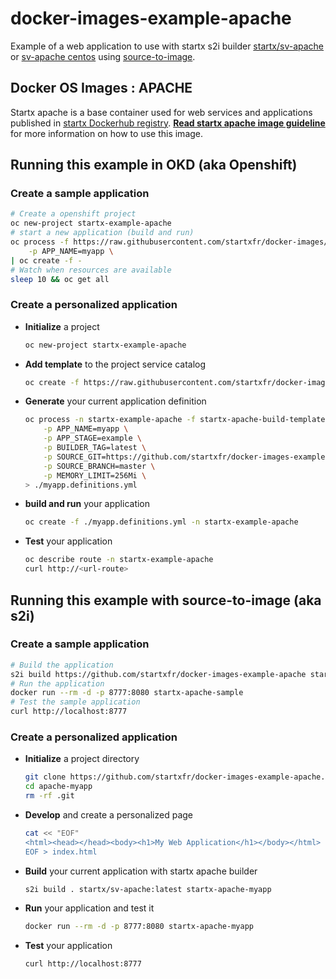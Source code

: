 # docker-images-example-apache

Example of a web application to use with startx s2i builder [startx/sv-apache](https://hub.docker.com/r/startx/sv-apache) or [sv-apache centos](https://hub.docker.com/r/startx/sv-apache) using [source-to-image](https://github.com/openshift/source-to-image).

## Docker OS Images : APACHE

Startx apache is a base container used for web services and applications published in [startx Dockerhub registry](https://hub.docker.com/u/startx/sv-apache). 
**[Read startx apache image guideline](https://github.com/startxfr/docker-images/blob/master/Services/apache/README.md)** for more information on how to use this image.

## Running this example in OKD (aka Openshift)

### Create a sample application

```bash
# Create a openshift project
oc new-project startx-example-apache
# start a new application (build and run)
oc process -f https://raw.githubusercontent.com/startxfr/docker-images/master/Services/apache/openshift-template-build.yml \
    -p APP_NAME=myapp \
| oc create -f -
# Watch when resources are available
sleep 10 && oc get all
```

### Create a personalized application

- **Initialize** a project
  ```bash
  oc new-project startx-example-apache
  ```
- **Add template** to the project service catalog
  ```bash
  oc create -f https://raw.githubusercontent.com/startxfr/docker-images/master/Services/apache/openshift-template-build.yml -n startx-example-apache
  ```
- **Generate** your current application definition
  ```bash
  oc process -n startx-example-apache -f startx-apache-build-template \
      -p APP_NAME=myapp \
      -p APP_STAGE=example \
      -p BUILDER_TAG=latest \
      -p SOURCE_GIT=https://github.com/startxfr/docker-images-example-apache.git \
      -p SOURCE_BRANCH=master \
      -p MEMORY_LIMIT=256Mi \
  > ./myapp.definitions.yml
  ```
- **build and run** your application
  ```bash
  oc create -f ./myapp.definitions.yml -n startx-example-apache
  ```
- **Test** your application
  ```bash
  oc describe route -n startx-example-apache
  curl http://<url-route>
  ```

## Running this example with source-to-image (aka s2i)

### Create a sample application

```bash
# Build the application
s2i build https://github.com/startxfr/docker-images-example-apache startx/sv-apache startx-apache-sample
# Run the application
docker run --rm -d -p 8777:8080 startx-apache-sample
# Test the sample application
curl http://localhost:8777
```

### Create a personalized application

- **Initialize** a project directory
  ```bash
  git clone https://github.com/startxfr/docker-images-example-apache.git apache-myapp
  cd apache-myapp
  rm -rf .git
  ```
- **Develop** and create a personalized page
  ```bash
  cat << "EOF"
  <html><head></head><body><h1>My Web Application</h1></body></html>
  EOF > index.html
  ```
- **Build** your current application with startx apache builder
  ```bash
  s2i build . startx/sv-apache:latest startx-apache-myapp
  ```
- **Run** your application and test it
  ```bash
  docker run --rm -d -p 8777:8080 startx-apache-myapp
  ```
- **Test** your application
  ```bash
  curl http://localhost:8777
  ```
